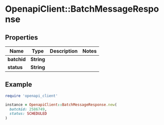 # OpenapiClient::BatchMessageResponse

## Properties

| Name | Type | Description | Notes |
| ---- | ---- | ----------- | ----- |
| **batchid** | **String** |  |  |
| **status** | **String** |  |  |

## Example

```ruby
require 'openapi_client'

instance = OpenapiClient::BatchMessageResponse.new(
  batchid: 2586749,
  status: SCHEDULED
)
```

